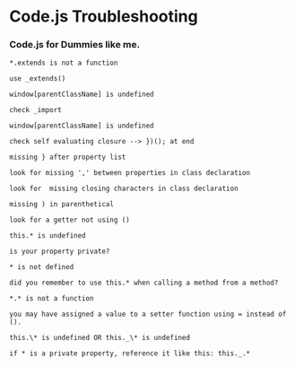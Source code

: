 
# Code.js Troubleshooting

### Code.js for Dummies like me.

`*.extends is not a function`

    use _extends()

`window[parentClassName] is undefined`

    check _import

`window[parentClassName] is undefined`

    check self evaluating closure --> })(); at end

`missing } after property list`

    look for missing ',' between properties in class declaration

    look for  missing closing characters in class declaration

`missing ) in parenthetical`
 
	look for a getter not using ()

`this.* is undefined`

	is your property private?

`* is not defined`
	
	did you remember to use this.* when calling a method from a method?

`*.* is not a function`

    you may have assigned a value to a setter function using = instead of ().

`this.\* is undefined OR this._\* is undefined`

	if * is a private property, reference it like this: this._.*